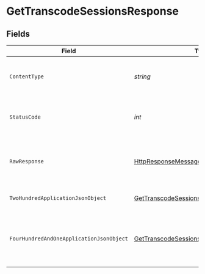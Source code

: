# GetTranscodeSessionsResponse


## Fields

| Field                                                                                                                | Type                                                                                                                 | Required                                                                                                             | Description                                                                                                          |
| -------------------------------------------------------------------------------------------------------------------- | -------------------------------------------------------------------------------------------------------------------- | -------------------------------------------------------------------------------------------------------------------- | -------------------------------------------------------------------------------------------------------------------- |
| `ContentType`                                                                                                        | *string*                                                                                                             | :heavy_check_mark:                                                                                                   | HTTP response content type for this operation                                                                        |
| `StatusCode`                                                                                                         | *int*                                                                                                                | :heavy_check_mark:                                                                                                   | HTTP response status code for this operation                                                                         |
| `RawResponse`                                                                                                        | [HttpResponseMessage](https://learn.microsoft.com/en-us/dotnet/api/system.net.http.httpresponsemessage?view=net-5.0) | :heavy_check_mark:                                                                                                   | Raw HTTP response; suitable for custom response parsing                                                              |
| `TwoHundredApplicationJsonObject`                                                                                    | [GetTranscodeSessionsResponseBody](../../Models/Requests/GetTranscodeSessionsResponseBody.md)                        | :heavy_minus_sign:                                                                                                   | The Transcode Sessions                                                                                               |
| `FourHundredAndOneApplicationJsonObject`                                                                             | [GetTranscodeSessionsSessionsResponseBody](../../Models/Requests/GetTranscodeSessionsSessionsResponseBody.md)        | :heavy_minus_sign:                                                                                                   | Unauthorized - Returned if the X-Plex-Token is missing from the header or query.                                     |